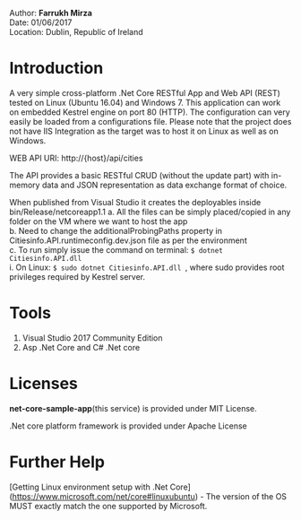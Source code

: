 Author: **Farrukh Mirza**  
Date: 01/06/2017  
Location: Dublin, Republic of Ireland  


Introduction
========
A very simple cross-platform .Net Core RESTful App and Web API (REST) tested on Linux (Ubuntu 16.04) and Windows 7. 
This application can work on embedded Kestrel engine on port 80 (HTTP). The configuration can very easily be loaded from a configurations file.
Please note that the project does not have IIS Integration as the target was to host it on Linux as well as on Windows.

WEB API URI: http://{host}/api/cities

The API provides a basic RESTful CRUD (without the update part) with in-memory data and JSON representation as data exchange format of choice.

When published from Visual Studio it creates the deployables inside bin/Release/netcoreapp1.1
	a.	All the files can be simply placed/copied in any folder on the VM where we want to host the app  
	b.	Need to change the additionalProbingPaths property in Citiesinfo.API.runtimeconfig.dev.json file as per the environment  
	c.	To run simply issue the command on terminal:  <code>$ dotnet Citiesinfo.API.dll</code>  
		i.	On Linux: <code>$ sudo dotnet Citiesinfo.API.dll </code>, where sudo provides root privileges required by Kestrel server.

Tools
========

1. Visual Studio 2017 Community Edition   
2. Asp .Net Core and C# .Net core

Licenses
========
**net-core-sample-app**(this service) is provided under MIT License.

.Net core platform framework is provided under Apache License

Further Help
========

[Getting Linux environment setup with .Net Core] (https://www.microsoft.com/net/core#linuxubuntu) - The version of the OS MUST exactly match the one supported by Microsoft.

